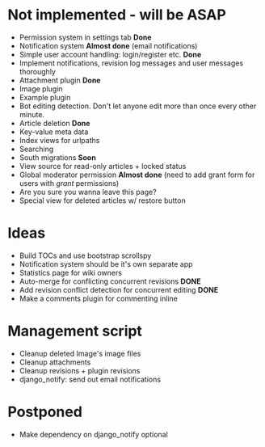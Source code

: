 Not implemented - will be ASAP
==============================

 * Permission system in settings tab **Done**
 * Notification system **Almost done** (email notifications)
 * Simple user account handling: login/register etc. **Done**
 * Implement notifications, revision log messages and user messages thoroughly
 * Attachment plugin **Done**
 * Image plugin
 * Example plugin
 * Bot editing detection. Don't let anyone edit more than once every other minute.
 * Article deletion **Done**
 * Key-value meta data
 * Index views for urlpaths
 * Searching
 * South migrations **Soon**
 * View source for read-only articles + locked status
 * Global moderator permission **Almost done** (need to add grant form for users with *grant* permissions)
 * Are you sure you wanna leave this page?
 * Special view for deleted articles w/ restore button
 
Ideas
=====

 * Build TOCs and use bootstrap scrollspy
 * Notification system should be it's own separate app
 * Statistics page for wiki owners
 * Auto-merge for conflicting concurrent revisions **DONE**
 * Add revision conflict detection for concurrent editing **DONE**
 * Make a comments plugin for commenting inline

Management script
=================

 * Cleanup deleted Image's image files
 * Cleanup attachments
 * Cleanup revisions + plugin revisions
 * django_notify: send out email notifications

Postponed
=================

* Make dependency on django_notify optional
